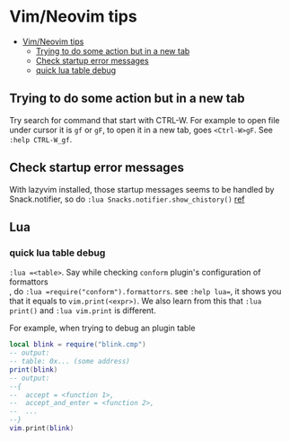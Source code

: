 # Vim/Neovim tips

<!--toc:start-->
- [Vim/Neovim tips](#vimneovim-tips)
  - [Trying to do some action but in a new tab](#trying-to-do-some-action-but-in-a-new-tab)
  - [Check startup error messages](#check-startup-error-messages)
  - [quick lua table debug](#quick-lua-table-debug)
<!--toc:end-->

## Trying to do some action but in a new tab
Try search for command that start with CTRL-W. For example to open file under
cursor it is `gf` or `gF`, to open it in a new tab, goes `<Ctrl-W>gF`. See
`:help CTRL-W_gf`.


## Check startup error messages
With lazyvim installed, those startup messages seems to be handled by Snack.notifier,
so do `:lua Snacks.notifier.show_chistory()`
[ref](https://github.com/LazyVim/LazyVim/discussions/1963#discussioncomment-11274166)


## Lua
### quick lua table debug
`:lua =<table>`. Say while checking `conform` plugin's configuration of formattors  
, do `:lua =require("conform").formattorrs`. see `:help lua=`, it shows you
that it equals to `vim.print(<expr>)`. We also learn from this that `:lua print()`
and `:lua vim.print` is different.

For example, when trying to debug an plugin table
```lua
local blink = require("blink.cmp")
-- output:
-- table: 0x... (some address)
print(blink)
-- output:
--{
--  accept = <function 1>,
--  accept_and_enter = <function 2>,
--  ...
--}
vim.print(blink) 
```

